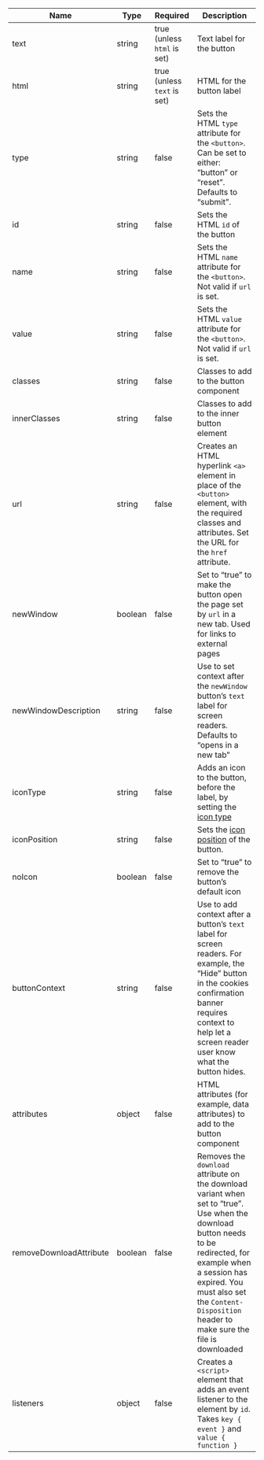 | Name                    | Type    | Required                    | Description                                                                                                                                                                                                                                                      |
| ----------------------- | ------- | --------------------------- | ---------------------------------------------------------------------------------------------------------------------------------------------------------------------------------------------------------------------------------------------------------------- |
| text                    | string  | true (unless `html` is set) | Text label for the button                                                                                                                                                                                                                                        |
| html                    | string  | true (unless `text` is set) | HTML for the button label                                                                                                                                                                                                                                        |
| type                    | string  | false                       | Sets the HTML `type` attribute for the `<button>`. Can be set to either: “button” or “reset”. Defaults to “submit”.                                                                                                                                              |
| id                      | string  | false                       | Sets the HTML `id` of the button                                                                                                                                                                                                                                 |
| name                    | string  | false                       | Sets the HTML `name` attribute for the `<button>`. Not valid if `url` is set.                                                                                                                                                                                    |
| value                   | string  | false                       | Sets the HTML `value` attribute for the `<button>`. Not valid if `url` is set.                                                                                                                                                                                   |
| classes                 | string  | false                       | Classes to add to the button component                                                                                                                                                                                                                           |
| innerClasses            | string  | false                       | Classes to add to the inner button element                                                                                                                                                                                                                       |
| url                     | string  | false                       | Creates an HTML hyperlink `<a>` element in place of the `<button>` element, with the required classes and attributes. Set the URL for the `href` attribute.                                                                                                      |
| newWindow               | boolean | false                       | Set to “true” to make the button open the page set by `url` in a new tab. Used for links to external pages                                                                                                                                                       |
| newWindowDescription    | string  | false                       | Use to set context after the `newWindow` button’s `text` label for screen readers. Defaults to “opens in a new tab”                                                                                                                                              |
| iconType                | string  | false                       | Adds an icon to the button, before the label, by setting the [icon type](/foundations/icons#icon-type)                                                                                                                                                           |
| iconPosition            | string  | false                       | Sets the [icon position](/foundations/icons#icon-position) of the button.                                                                                                                                                                                        |
| noIcon                  | boolean | false                       | Set to “true” to remove the button’s default icon                                                                                                                                                                                                                |
| buttonContext           | string  | false                       | Use to add context after a button’s `text` label for screen readers. For example, the “Hide” button in the cookies confirmation banner requires context to help let a screen reader user know what the button hides.                                             |
| attributes              | object  | false                       | HTML attributes (for example, data attributes) to add to the button component                                                                                                                                                                                    |
| removeDownloadAttribute | boolean | false                       | Removes the `download` attribute on the download variant when set to “true”. Use when the download button needs to be redirected, for example when a session has expired. You must also set the `Content-Disposition` header to make sure the file is downloaded |
| listeners               | object  | false                       | Creates a `<script>` element that adds an event listener to the element by `id`. Takes `key { event }` and `value { function }`                                                                                                                                  |
